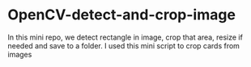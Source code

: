 # OpenCV-detect-and-crop-image
In this mini repo, we detect rectangle in image, crop that area, resize if needed and save to a folder. 
I used this mini script to crop cards from images

